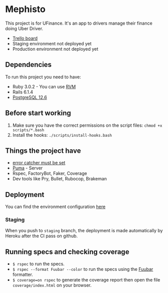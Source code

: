 # Mephisto

This project is for UFinance. It's an app to drivers manage their finance doing Uber Driver.

- [Trello board]()
- Staging environment not deployed yet
- Production environment not deployed yet

## Dependencies

To run this project you need to have:

- Ruby 3.0.2 - You can use [RVM](http://rvm.io)
- Rails 6.1.4
- [PostgreSQL 12.6](http://www.postgresql.org/)

## Before start working

1. Make sure you have the correct permissions on the script files: `chmod +x scripts/*.bash`
2. Install the hooks: `./scripts/install-hooks.bash`

## Things the project have

- [error catcher must be set]()
- [Puma](https://puma.io/) - Server
- Rspec, FactoryBot, Faker, Coverage
- Dev tools like Pry, Bullet, Rubocop, Brakeman

## Deployment

You can find the environment configuration [here](https://github.com/ffscalco/heroku-terraform)

### Staging

When you push to `staging` branch, the deployment is made automatically by Heroku after the CI pass on github.

## Running specs and checking coverage

- `$ rspec` to run the specs.
- `$ rspec --format Fuubar --color` to run the specs using the [Fuubar](https://github.com/thekompanee/fuubar) formatter.
- `$ coverage=on rspec` to generate the coverage report then open the file `coverage/index.html` on your browser.
